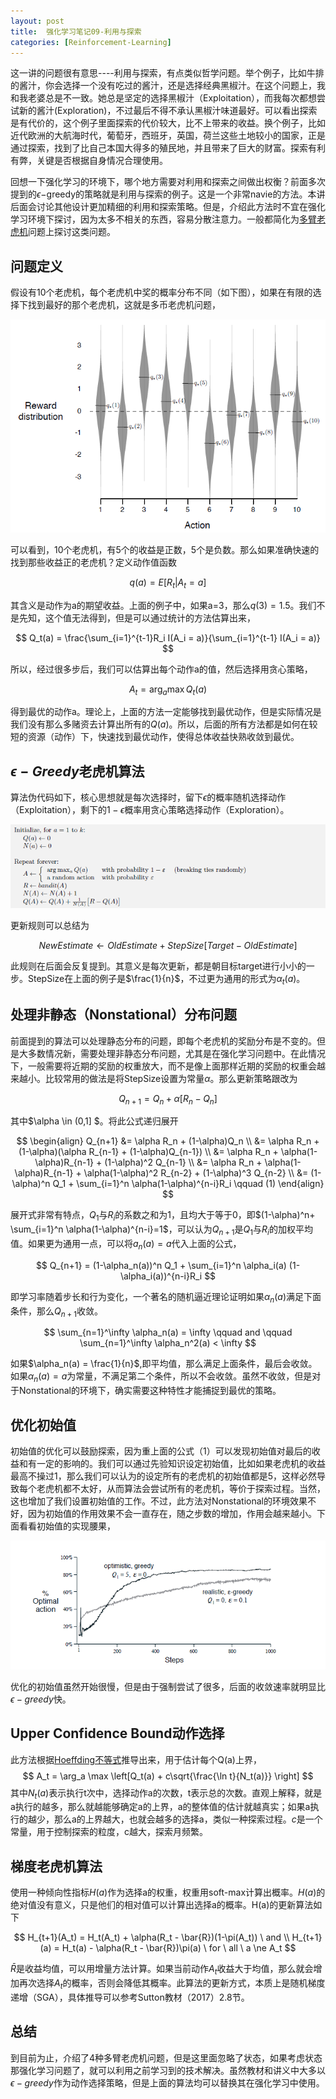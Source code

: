 ```yaml
---
layout: post
title:  强化学习笔记09-利用与探索
categories: [Reinforcement-Learning]
---
```


这一讲的问题很有意思----利用与探索，有点类似哲学问题。举个例子，比如牛排的酱汁，你会选择一个没有吃过的酱汁，还是选择经典黑椒汁。在这个问题上，我和我老婆总是不一致。她总是坚定的选择黑椒汁（Exploitation），而我每次都想尝试新的酱汁(Exploration)，不过最后不得不承认黑椒汁味道最好。可以看出探索是有代价的，这个例子里面探索的代价较大，比不上带来的收益。换个例子，比如近代欧洲的大航海时代，葡萄牙，西班牙，英国，荷兰这些土地较小的国家，正是通过探索，找到了比自己本国大得多的殖民地，并且带来了巨大的财富。探索有利有弊，关键是否根据自身情况合理使用。

回想一下强化学习的环境下，哪个地方需要对利用和探索之间做出权衡？前面多次提到的$\epsilon-$greedy的策略就是利用与探索的例子。这是一个非常navie的方法。本讲后面会讨论其他设计更加精细的利用和探索策略。但是，介绍此方法时不宜在强化学习环境下探讨，因为太多不相关的东西，容易分散注意力。一般都简化为[多臂老虎机](https://www.zhihu.com/question/53381093)问题上探讨这类问题。

## 问题定义

假设有10个老虎机，每个老虎机中奖的概率分布不同（如下图），如果在有限的选择下找到最好的那个老虎机，这就是多币老虎机问题，

![](/img/rl/k_bandits_demo.png)


可以看到，10个老虎机，有5个的收益是正数，5个是负数。那么如果准确快速的找到那些收益正的老虎机？定义动作值函数

$$
q(a) = E[R_t|A_t = a]
$$

其含义是动作为a的期望收益。上面的例子中，如果a=3，那么$q(3)=1.5$。我们不是先知，这个值无法得到，但是可以通过统计的方法估算出来，

$$
Q_t(a) = \frac{\sum_{i=1}^{t-1}R_i I(A_i = a)}{\sum_{i=1}^{t-1} I(A_i = a)}
$$

所以，经过很多步后，我们可以估算出每个动作a的值，然后选择用贪心策略，

$$
A_t = \arg_a  \max Q_t(a)
$$

得到最优的动作a。理论上，上面的方法一定能够找到最优动作，但是实际情况是我们没有那么多赌资去计算出所有的$Q(a)$。所以，后面的所有方法都是如何在较短的资源（动作）下，快速找到最优动作，使得总体收益快熟收敛到最优。



## $\epsilon-Greedy$老虎机算法

算法伪代码如下，核心思想就是每次选择时，留下$\epsilon$的概率随机选择动作（Exploitation），剩下的$1-\epsilon$概率用贪心策略选择动作（Exploration）。

![](/img/rl/epsilon_bandit.png)

更新规则可以总结为

$$
NewEstimate \leftarrow OldEstimate + StepSize[Target - OldEstimate]
$$

此规则在后面会反复提到。其意义是每次更新，都是朝目标target进行小小的一步。StepSize在上面的例子是$\frac{1}{n}$，不过更为通用的形式为$\alpha_t(a)$。



## 处理非静态（Nonstational）分布问题

前面提到的算法可以处理静态分布的问题，即每个老虎机的奖励分布是不变的。但是大多数情况新，需要处理非静态分布问题，尤其是在强化学习问题中。在此情况下，一般需要将近期的奖励的权重放大，而不是像上面那样近期的奖励的权重会越来越小。比较常用的做法是将StepSize设置为常量$\alpha$。那么更新策略跟改为

$$
Q_{n+1} = Q_n + \alpha[R_n - Q_n]
$$

其中$\alpha \in (0,1] $。将此公式递归展开

$$
\begin{align}
Q_{n+1}
	&= \alpha R_n + (1-\alpha)Q_n \\
	&= \alpha R_n + (1-\alpha)(\alpha R_{n-1} + (1-\alpha)Q_{n-1}) \\
	&= \alpha R_n + \alpha(1-\alpha)R_{n-1} + (1-\alpha)^2 Q_{n-1} \\
	&=  \alpha R_n + \alpha(1-\alpha)R_{n-1} + \alpha(1-\alpha)^2 R_{n-2} + (1-\alpha)^3 Q_{n-2}  \\
	&= (1-\alpha)^n Q_1 + \sum_{i=1}^n \alpha(1-\alpha)^{n-i}R_i  \qquad (1)
\end{align}
$$

展开式非常有特点，$Q_1​$与$R_i​$的系数之和为1，且均大于等于0，即$(1-\alpha)^n+ \sum_{i=1}^n \alpha(1-\alpha)^{n-i}=1​$，可以认为$Q_{n+1}​$是$Q_1​$与$R_i​$的加权平均值。如果更为通用一点，可以将$a_n(a)=a​$代入上面的公式，

$$
Q_{n+1} = (1-\alpha_n(a))^n Q_1 + \sum_{i=1}^n \alpha_i(a) (1-\alpha_i(a))^{n-i}R_i
$$

即学习率随着步长和行为变化，一个著名的随机逼近理论证明如果$\alpha_n(a)$满足下面条件，那么$Q_{n+1}$收敛。

$$
\sum_{n=1}^\infty \alpha_n(a) = \infty \qquad and \qquad \sum_{n=1}^\infty \alpha_n^2(a) < \infty
$$

如果$\alpha_n(a) = \frac{1}{n}$,即平均值，那么满足上面条件，最后会收敛。如果$\alpha_n(a) = a$为常量，不满足第二个条件，所以不会收敛。虽然不收敛，但是对于Nonstational的环境下，确实需要这种特性才能捕捉到最优的策略。


## 优化初始值

初始值的优化可以鼓励探索，因为重上面的公式（1）可以发现初始值对最后的收益和有一定的影响的。我们可以通过先验知识设定初始值，比如如果老虎机的收益最高不操过1，那么我们可以认为的设定所有的老虎机的初始值都是5，这样必然导致每个老虎机都不太好，从而算法会尝试所有的老虎机，等价于探索过程。当然，这也增加了我们设置初始值的工作。不过，此方法对Nonstational的环境效果不好，因为初始值的作用效果不会一直存在，随之步数的增加，作用会越来越小。下面看看初始值的实现腰果，

![](/img/rl/init_opt_result.png)

优化的初始值虽然开始很慢，但是由于强制尝试了很多，后面的收敛速率就明显比$\epsilon-greedy$快。

## Upper Confidence Bound动作选择

此方法根据[Hoeffding不等式](https://zh.wikipedia.org/wiki/Hoeffding%E4%B8%8D%E7%AD%89%E5%BC%8F)推导出来，用于估计每个Q(a)上界，
$$
A_t = \arg_a \max   \left[Q_t(a) + c\sqrt{\frac{\ln t}{N_t(a)}} \right]
$$
其中$N_t(a)$表示执行t次中，选择动作a的次数，t表示总的次数。直观上解释，就是a执行的越多，那么就越能够确定a的上界，a的整体值的估计就越真实；如果a执行的越少，那么a的上界越大，也就会越多的选择a，类似一种探索过程。$c$是一个常量，用于控制探索的粒度，c越大，探索月频繁。

## 梯度老虎机算法

使用一种倾向性指标$H(a)$作为选择a的权重，权重用soft-max计算出概率。$H(a)$的绝对值没有意义，只是他们的相对值可以计算出选择a的概率。H(a)的更新算法如下

$$
H_{t+1}(A_t) = H_t(A_t) + \alpha(R_t - \bar{R})(1-\pi(A_t))  \ and \\
H_{t+1}(a) = H_t(a) - \alpha(R_t - \bar{R})\pi(a) \ for \ all \ a \ne A_t
$$

$\bar{R}$是收益均值，可以用增量方法计算。如果当前动作$A_t$收益大于均值，那么就会增加再次选择$A_t$的概率，否则会降低其概率。此算法的更新方式，本质上是随机梯度递增（SGA），具体推导可以参考Sutton教材（2017）2.8节。

## 总结

到目前为止，介绍了4种多臂老虎机问题，但是这里面忽略了状态，如果考虑状态那强化学习问题了，就可以利用之前学习到的技术解决。虽然教材和讲义中大多以$\epsilon-greedy$作为动作选择策略，但是上面的算法均可以替换其在强化学习中使用。
